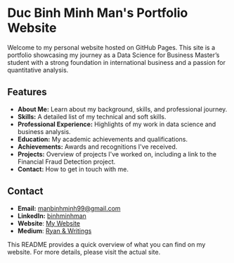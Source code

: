 # Duc Binh Minh Man's Portfolio Website

Welcome to my personal website hosted on GitHub Pages. This site is a portfolio showcasing my journey as a Data Science for Business Master’s student with a strong foundation in international business and a passion for quantitative analysis.

## Features

- **About Me:** Learn about my background, skills, and professional journey.
- **Skills:** A detailed list of my technical and soft skills.
- **Professional Experience:** Highlights of my work in data science and business analysis.
- **Education:** My academic achievements and qualifications.
- **Achievements:** Awards and recognitions I've received.
- **Projects:** Overview of projects I've worked on, including a link to the Financial Fraud Detection project.
- **Contact:** How to get in touch with me.

## Contact

- **Email:** manbinhminh99@gmail.com
- **LinkedIn:** [binhminhman](https://www.linkedin.com/in/binhminhman/)
- **Website**: [My Website](ducbinhminhman.github.io)
- **Medium**: [Ryan & Writings](https://medium.com/@bnhminh_38309) 

This README provides a quick overview of what you can find on my website. For more details, please visit the actual site.

